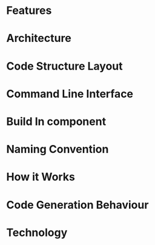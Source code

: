 # Features

# Architecture
# Code Structure Layout
# Command Line Interface
# Build In component
# Naming Convention
# How it Works
# Code Generation Behaviour
# Technology